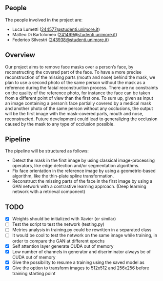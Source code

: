 ## People
The people involved in the project are:
- Luca Lumetti (244577@studenti.unimore.it)
- Matteo Di Bartolomeo (241469@studenti.unimore.it)
- Federico Silvestri (243938@studenti.unimore.it)

## Overview

Our project aims to remove face masks over a person’s face, by reconstructing
the covered part of the face. To have a more precise reconstruction of the missing
parts (mouth and nose) behind the mask, we plan to use a second photo of the
same person without the mask as a reference during the facial reconstruction
process. There are no constraints on the quality of the reference photo, for
instance the face can be taken from a different point of view than the first one.
To sum up, given as input an image containing a person’s face partially covered
by a medical mask and another photo of the same person without any occlusions,
the output will be the first image with the mask-covered parts, mouth and nose,
reconstructed.
Future development could lead to generalizing the occlusion caused by the mask
to any type of occlusion possible.

## Pipeline
The pipeline will be structured as follows:
- Detect the mask in the first image by using classical image-processing operators, like edge detection and/or segmentation algorithms.
- Fix face orientation in the reference image by using a geometric-based algorithm, like the thin-plate spline transformation.
- Reconstruct the missing parts of the face in the first image by using a GAN network with a contrastive learning approach. (Deep learning network with a retrieval component)

## TODO
- [x] Weights should be initialized with Xavier (or similar)
- [ ] Test the script to test the network (testing.py)
- [ ] Metrics analysis in training.py could be rewritten in a separated class
- [ ] It would be cool to test the network on the same image while training, in
  order to compare the GAN at different epochs
- [x] Self attention layer generate CUDA out of memory
- [x] Low number of channels in generator and discriminator always bc of CUDA out of
  memory
- [x] Give the possibility to resume a training using the saved model as
- [x] Give the option to transform images to 512x512 and 256x256 before training
  starting point
